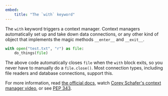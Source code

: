 ```yaml
---
embed:
    title: "The `with` keyword"
---
```

The `with` keyword triggers a context manager. Context managers automatically set up and take down data connections, or any other kind of object that implements the magic methods `__enter__` and `__exit__`.
```py
with open("test.txt", "r") as file:
    do_things(file)
```
The above code automatically closes `file` when the `with` block exits, so you never have to manually do a `file.close()`. Most connection types, including file readers and database connections, support this.

For more information, read [the official docs](https://docs.python.org/3/reference/compound_stmts.html#with), watch [Corey Schafer\'s context manager video](https://www.youtube.com/watch?v=-aKFBoZpiqA), or see [PEP 343](https://peps.python.org/pep-0343/).
